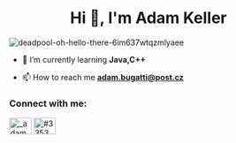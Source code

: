 <h1 align="center">Hi 👋, I'm Adam Keller</h1>


![deadpool-oh-hello-there-6im637wtqzmlyaee](https://user-images.githubusercontent.com/114884755/193533252-0598b818-f68f-4a04-9a22-5595031883e2.gif)




- 🌱 I’m currently learning **Java,C++**

- 📫 How to reach me **adam.bugatti@post.cz**

<h3 align="left">Connect with me:</h3>
<p align="left">
<a href="https://instagram.com/_adamkeller_" target="blank"><img align="center" src="https://raw.githubusercontent.com/rahuldkjain/github-profile-readme-generator/master/src/images/icons/Social/instagram.svg" alt="_adamkeller_" height="30" width="40" /></a>
<a href="https://discord.gg/#3353" target="blank"><img align="center" src="https://raw.githubusercontent.com/rahuldkjain/github-profile-readme-generator/master/src/images/icons/Social/discord.svg" alt="#3353" height="30" width="40" /></a>
</p>
